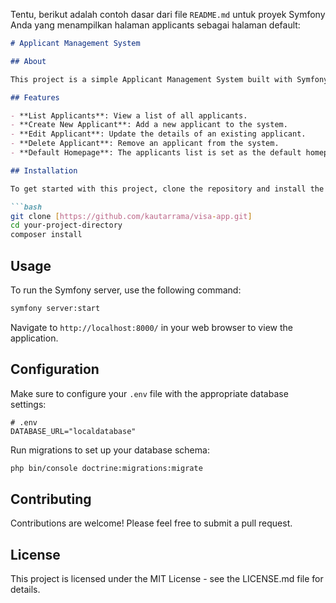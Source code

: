 Tentu, berikut adalah contoh dasar dari file `README.md` untuk proyek Symfony Anda yang menampilkan halaman applicants sebagai halaman default:

```markdown
# Applicant Management System

## About

This project is a simple Applicant Management System built with Symfony 6.4. It allows users to create, view, edit, and delete applicant information.

## Features

- **List Applicants**: View a list of all applicants.
- **Create New Applicant**: Add a new applicant to the system.
- **Edit Applicant**: Update the details of an existing applicant.
- **Delete Applicant**: Remove an applicant from the system.
- **Default Homepage**: The applicants list is set as the default homepage.

## Installation

To get started with this project, clone the repository and install the dependencies:

```bash
git clone [https://github.com/kautarrama/visa-app.git]
cd your-project-directory
composer install
```

## Usage

To run the Symfony server, use the following command:

```bash
symfony server:start
```

Navigate to `http://localhost:8000/` in your web browser to view the application.

## Configuration

Make sure to configure your `.env` file with the appropriate database settings:

```env
# .env
DATABASE_URL="localdatabase"
```

Run migrations to set up your database schema:

```bash
php bin/console doctrine:migrations:migrate
```

## Contributing

Contributions are welcome! Please feel free to submit a pull request.

## License

This project is licensed under the MIT License - see the LICENSE.md file for details.
